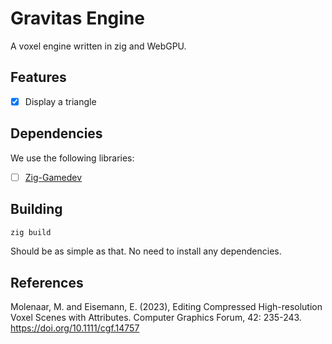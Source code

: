 # Gravitas Engine

A voxel engine written in zig and WebGPU. 

## Features
- [x] Display a triangle

## Dependencies
We use the following libraries:
- [ ] [Zig-Gamedev](https://github.com/zig-gamedev/zig-gamedev)

## Building
```sh
zig build
```
Should be as simple as that. No need to install any dependencies.

## References
Molenaar, M. and Eisemann, E. (2023), Editing Compressed High-resolution Voxel Scenes with Attributes. Computer Graphics Forum, 42: 235-243. https://doi.org/10.1111/cgf.14757
